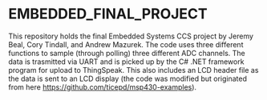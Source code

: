 # EMBEDDED_FINAL_PROJECT
This repository holds the final Embedded Systems CCS project by Jeremy Beal, Cory Tindall, and Andrew Mazurek. The code uses three different functions to sample (through
polling) three different ADC channels. The data is trasmitted via UART and is picked up by the C# .NET framework program for upload to ThingSpeak. This also includes
an LCD header file as the data is sent to an LCD display (the code was modified but originated from here https://github.com/ticepd/msp430-examples). 
